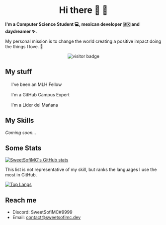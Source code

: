 <h1 align="center">
  Hi there 👋 🌸
</h1>

**I'm a Computer Science Student 💻, mexican developer :mexico: and daydreamer ✨.**

My personal mission is to change the world creating a positive impact doing the things I love. 💖

<!-- todo 
* [ ] See my work section
* [ ] Add link to personal website when finished
* [ ] Add link to Devpost
-->

<p align="center">
  <img src="https://wheat-important-tile.glitch.me/badge?page_id=sweetsofimc.sweetsofimc" alt="visitor badge"/>
</p>

## My stuff
  
[<img src="https://user-images.githubusercontent.com/7455707/136626398-7fa3c90b-3f02-4739-8bb9-54312c2030d9.png" width="16" height="16" />](https://fellowship.mlh.io/) I've been an MLH Fellow

[<img src="https://user-images.githubusercontent.com/7455707/136626260-a3b5d820-6f8a-4f04-a5d3-fab0aae6b776.png" width="16" height="16" />](https://education.github.com/) I'm a GitHub Campus Expert

[<img src="https://user-images.githubusercontent.com/7455707/136626898-4b43a110-89f7-40be-bb9e-d98e572ac46b.png" width="16" height="16" />](http://lideresdelmanana.itesm.mx/) I'm a Líder del Mañana

## My Skills

<!-- todo 
* [ ] shields section sorted by color
-->
_Coming soon..._

## Some Stats

[![SweetSofiMC's GitHub stats](https://github-readme-stats.vercel.app/api?username=SweetSofiMC&show_icons=true&theme=radical&count_private=true)](https://github.com/anuraghazra/github-readme-stats)

This list is not representative of my skill, but ranks the languages I use the most in GitHub.

[![Top Langs](https://github-readme-stats.vercel.app/api/top-langs/?username=sweetsofimc&layout=compact)](https://github.com/anuraghazra/github-readme-stats)

## Reach me

<!-- todo
* [ ] Fancy icons for each social media
* [ ] Add Twitter once moved to professional account
* [ ] Add linkedin once updated to gender identity
* [ ] Add pronouns once I came out
-->

* Discord: SweetSofiMC#9999
* Email: contact@sweetsofimc.dev
